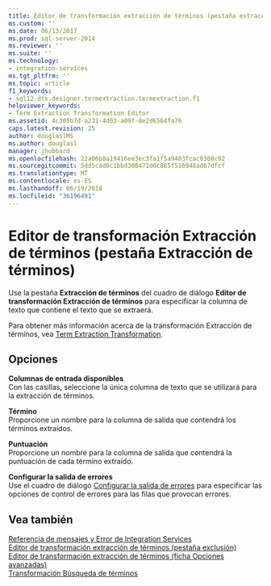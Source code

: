 ```yaml
---
title: Editor de transformación extracción de términos (pestaña extracción de términos) | Documentos de Microsoft
ms.custom: ''
ms.date: 06/13/2017
ms.prod: sql-server-2014
ms.reviewer: ''
ms.suite: ''
ms.technology:
- integration-services
ms.tgt_pltfrm: ''
ms.topic: article
f1_keywords:
- sql12.dts.designer.termextraction.termextraction.f1
helpviewer_keywords:
- Term Extraction Transformation Editor
ms.assetid: 4c305b7d-a231-4d03-a09f-8e2d6564fa76
caps.latest.revision: 25
author: douglaslMS
ms.author: douglasl
manager: jhubbard
ms.openlocfilehash: 22a06b8a19416ee3ec3fa1f5a9403fcac8308c92
ms.sourcegitcommit: 5dd5cad0c1bbd308471d6c885f516948ad67dfcf
ms.translationtype: MT
ms.contentlocale: es-ES
ms.lasthandoff: 06/19/2018
ms.locfileid: "36196491"
---
```

# <a name="term-extraction-transformation-editor-term-extraction-tab"></a>Editor de transformación Extracción de términos (pestaña Extracción de términos)
  Use la pestaña **Extracción de términos** del cuadro de diálogo **Editor de transformación Extracción de términos** para especificar la columna de texto que contiene el texto que se extraerá.  
  
 Para obtener más información acerca de la transformación Extracción de términos, vea [Term Extraction Transformation](data-flow/transformations/term-extraction-transformation.md).  
  
## <a name="options"></a>Opciones  
 **Columnas de entrada disponibles**  
 Con las casillas, seleccione la única columna de texto que se utilizará para la extracción de términos.  
  
 **Término**  
 Proporcione un nombre para la columna de salida que contendrá los términos extraídos.  
  
 **Puntuación**  
 Proporcione un nombre para la columna de salida que contendrá la puntuación de cada término extraído.  
  
 **Configurar la salida de errores**  
 Use el cuadro de diálogo [Configurar la salida de errores](../../2014/integration-services/configure-error-output.md) para especificar las opciones de control de errores para las filas que provocan errores.  
  
## <a name="see-also"></a>Vea también  
 [Referencia de mensajes y Error de Integration Services](../../2014/integration-services/integration-services-error-and-message-reference.md)   
 [Editor de transformación extracción de términos &#40;pestaña exclusión&#41;](../../2014/integration-services/term-extraction-transformation-editor-exclusion-tab.md)   
 [Editor de transformación extracción de términos &#40;ficha Opciones avanzadas&#41;](../../2014/integration-services/term-extraction-transformation-editor-advanced-tab.md)   
 [Transformación Búsqueda de términos](data-flow/transformations/lookup-transformation.md)  
  
  